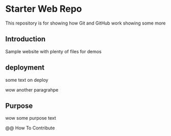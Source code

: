 # Starter Web Repo

This repository is for showing how Git and GitHub work
showing some more

## Introduction

Sample website with plenty of files for demos

## deployment
some text on deploy

wow another paragrahpe
## Purpose
wow some purpose text

@@ How To Contribute